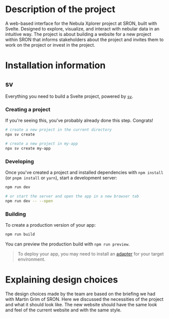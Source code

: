 # Description of the project
A web-based interface for the Nebula Xplorer project at SRON, built with Svelte. Designed to explore, visualize, and interact with nebular data in an intuitive way. The project is about building a website for a new project within SRON that informs stakeholders about the project and invites them to work on the project or invest in the project.


# Installation information

## sv

Everything you need to build a Svelte project, powered by [`sv`](https://github.com/sveltejs/cli).

### Creating a project

If you're seeing this, you've probably already done this step. Congrats!

```sh
# create a new project in the current directory
npx sv create

# create a new project in my-app
npx sv create my-app
```

### Developing

Once you've created a project and installed dependencies with `npm install` (or `pnpm install` or `yarn`), start a development server:

```sh
npm run dev

# or start the server and open the app in a new browser tab
npm run dev -- --open
```

### Building

To create a production version of your app:

```sh
npm run build
```

You can preview the production build with `npm run preview`.

> To deploy your app, you may need to install an [adapter](https://svelte.dev/docs/kit/adapters) for your target environment.


# Explaining design choices
The design choices made by the team are based on the briefing we had with Martin Grim of SRON. Here we discussed the necessities of the project and what it should look like. The new website should have the same look and feel of the current website and with the same style.
